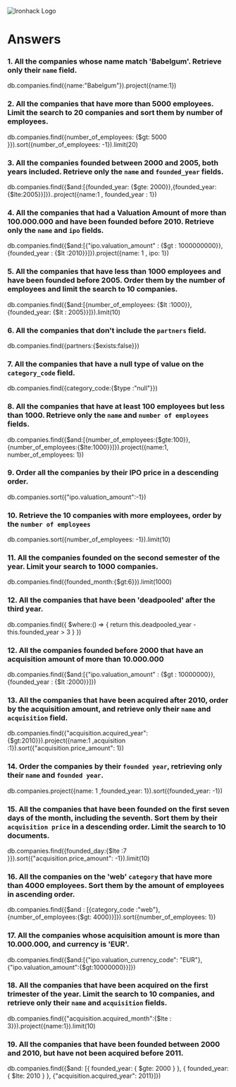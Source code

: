 ![Ironhack Logo](https://i.imgur.com/1QgrNNw.png)

# Answers

### 1. All the companies whose name match 'Babelgum'. Retrieve only their `name` field.

db.companies.find({name:"Babelgum"}).project({name:1})

### 2. All the companies that have more than 5000 employees. Limit the search to 20 companies and sort them by **number of employees**.

db.companies.find({number_of_employees: {$gt: 5000 }}).sort({number_of_employees: -1}).limit(20)

### 3. All the companies founded between 2000 and 2005, both years included. Retrieve only the `name` and `founded_year` fields.

db.companies.find({$and:[{founded_year: {$gte: 2000}},{founded_year: {$lte:2005}}]})..project({name:1 , founded_year : 1})

### 4. All the companies that had a Valuation Amount of more than 100.000.000 and have been founded before 2010. Retrieve only the `name` and `ipo` fields.

db.companies.find({$and:[{"ipo.valuation_amount" : {$gt : 1000000000}},{founded_year : {$lt :2010}}]}).project({name: 1 , ipo: 1})

### 5. All the companies that have less than 1000 employees and have been founded before 2005. Order them by the number of employees and limit the search to 10 companies.

db.companies.find({$and:[{number_of_employees: {$lt :1000}},{founded_year: {$lt : 2005}}]}).limit(10)

### 6. All the companies that don't include the `partners` field.

db.companies.find({partners:{$exists:false}})

### 7. All the companies that have a null type of value on the `category_code` field.

db.companies.find({category_code:{$type :"null"}})

### 8. All the companies that have at least 100 employees but less than 1000. Retrieve only the `name` and `number of employees` fields.

db.companies.find({$and:[{number_of_employees:{$gte:100}},{number_of_employees:{$lte:1000}}]}).project({name:1, number_of_employees: 1})

### 9. Order all the companies by their IPO price in a descending order.

db.companies.sort({"ipo.valuation_amount":-1})

### 10. Retrieve the 10 companies with more employees, order by the `number of employees`

db.companies.sort({number_of_employees: -1}).limit(10)

### 11. All the companies founded on the second semester of the year. Limit your search to 1000 companies.

db.companies.find({founded_month:{$gt:6}}).limit(1000)

### 12. All the companies that have been 'deadpooled' after the third year.

db.companies.find({ $where:() => { return this.deadpooled_year - this.founded_year > 3 } })

### 12. All the companies founded before 2000 that have an acquisition amount of more than 10.000.000

db.companies.find({$and:[{"ipo.valuation_amount" : {$gt : 10000000}},{founded_year : {$lt :2000}}]})

### 13. All the companies that have been acquired after 2010, order by the acquisition amount, and retrieve only their `name` and `acquisition` field.

db.companies.find({"acquisition.acquired_year":{$gt:2010}}).project({name:1 ,acquisition :1}).sort({"acquisition.price_amount": 1})

### 14. Order the companies by their `founded year`, retrieving only their `name` and `founded year`.

db.companies.project({name: 1 ,founded_year: 1}).sort({founded_year: -1})

### 15. All the companies that have been founded on the first seven days of the month, including the seventh. Sort them by their `acquisition price` in a descending order. Limit the search to 10 documents.

db.companies.find({founded_day:{$lte :7 }}).sort({"acquisition.price_amount": -1}).limit(10)

### 16. All the companies on the 'web' `category` that have more than 4000 employees. Sort them by the amount of employees in ascending order.

db.companies.find({$and : [{category_code :"web"},{number_of_employees:{$gt: 4000}}]}).sort({number_of_employees: 1})

### 17. All the companies whose acquisition amount is more than 10.000.000, and currency is 'EUR'.

db.companies.find({$and:[{"ipo.valuation_currency_code": "EUR"},{"ipo.valuation_amount":{$gt:10000000}}]})

### 18. All the companies that have been acquired on the first trimester of the year. Limit the search to 10 companies, and retrieve only their `name` and `acquisition` fields.

db.companies.find({"acquisition.acquired_month":{$lte : 3}}).project({name:1}).limit(10)

### 19. All the companies that have been founded between 2000 and 2010, but have not been acquired before 2011.

db.companies.find({$and: [{ founded_year: { $gte: 2000 } }, { founded_year: { $lte: 2010 } }, {"acquisition.acquired_year": 2011}]})